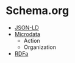 # Schema.org

- [JSON-LD](json-ld/)
- [Microdata](microdata/)
  - Action
  - Organization
- [RDFa](rdfa/)
